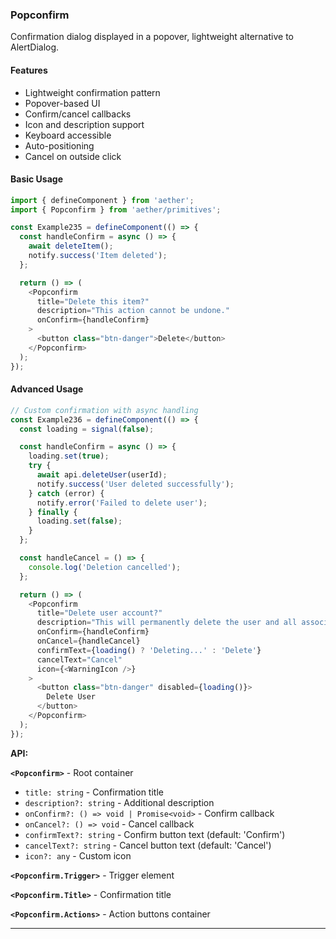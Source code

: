 ### Popconfirm

Confirmation dialog displayed in a popover, lightweight alternative to AlertDialog.

#### Features

- Lightweight confirmation pattern
- Popover-based UI
- Confirm/cancel callbacks
- Icon and description support
- Keyboard accessible
- Auto-positioning
- Cancel on outside click

#### Basic Usage

```typescript
import { defineComponent } from 'aether';
import { Popconfirm } from 'aether/primitives';

const Example235 = defineComponent(() => {
  const handleConfirm = async () => {
    await deleteItem();
    notify.success('Item deleted');
  };

  return () => (
    <Popconfirm
      title="Delete this item?"
      description="This action cannot be undone."
      onConfirm={handleConfirm}
    >
      <button class="btn-danger">Delete</button>
    </Popconfirm>
  );
});
```

#### Advanced Usage

```typescript
// Custom confirmation with async handling
const Example236 = defineComponent(() => {
  const loading = signal(false);

  const handleConfirm = async () => {
    loading.set(true);
    try {
      await api.deleteUser(userId);
      notify.success('User deleted successfully');
    } catch (error) {
      notify.error('Failed to delete user');
    } finally {
      loading.set(false);
    }
  };

  const handleCancel = () => {
    console.log('Deletion cancelled');
  };

  return () => (
    <Popconfirm
      title="Delete user account?"
      description="This will permanently delete the user and all associated data."
      onConfirm={handleConfirm}
      onCancel={handleCancel}
      confirmText={loading() ? 'Deleting...' : 'Delete'}
      cancelText="Cancel"
      icon={<WarningIcon />}
    >
      <button class="btn-danger" disabled={loading()}>
        Delete User
      </button>
    </Popconfirm>
  );
});
```

**API:**

**`<Popconfirm>`** - Root container
- `title: string` - Confirmation title
- `description?: string` - Additional description
- `onConfirm?: () => void | Promise<void>` - Confirm callback
- `onCancel?: () => void` - Cancel callback
- `confirmText?: string` - Confirm button text (default: 'Confirm')
- `cancelText?: string` - Cancel button text (default: 'Cancel')
- `icon?: any` - Custom icon

**`<Popconfirm.Trigger>`** - Trigger element

**`<Popconfirm.Title>`** - Confirmation title

**`<Popconfirm.Actions>`** - Action buttons container

---

